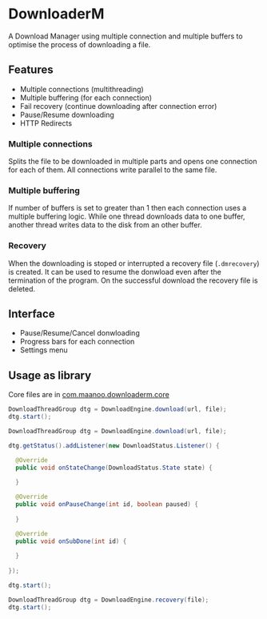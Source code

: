 # DownloaderM
A Download Manager using multiple connection and multiple buffers to optimise the process of downloading a file. 

## Features
* Multiple connections (multithreading)
* Multiple buffering (for each connection)
* Fail recovery (continue downloading after connection error)
* Pause/Resume downloading 
* HTTP Redirects

### Multiple connections
Splits the file to be downloaded in multiple parts and opens one connection for each of them. All connections write parallel to the same file.

### Multiple buffering
If number of buffers is set to greater than 1 then each connection uses a multiple buffering logic. 
While one thread downloads data to one buffer, another thread writes data to the disk from an other buffer.

### Recovery
When the downloading is stoped or interrupted a recovery file (`.dmrecovery`) is created. It can be used to resume the donwload even after the termination of the program. On the successful download the recovery file is deleted.

## Interface
* Pause/Resume/Cancel donwloading
* Progress bars for each connection
* Settings menu

## Usage as library
Core files are in [com.maanoo.downloaderm.core](/src/com/maanoo/downloaderm/core)

```java
DownloadThreadGroup dtg = DownloadEngine.download(url, file);
dtg.start();
```

```java
DownloadThreadGroup dtg = DownloadEngine.download(url, file);

dtg.getStatus().addListener(new DownloadStatus.Listener() {

  @Override
  public void onStateChange(DownloadStatus.State state) {
    
  }

  @Override
  public void onPauseChange(int id, boolean paused) {
    
  }

  @Override
  public void onSubDone(int id) {
    
  }
  
});

dtg.start();
```

```java
DownloadThreadGroup dtg = DownloadEngine.recovery(file);
dtg.start();
```
